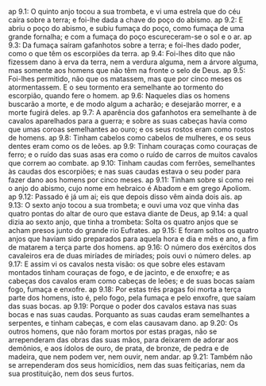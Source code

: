 ap 9.1: O quinto anjo tocou a sua trombeta, e vi uma estrela que do céu caíra sobre a terra; e foi-lhe dada a chave do poço do abismo.
ap 9.2: E abriu o poço do abismo, e subiu fumaça do poço, como fumaça de uma grande fornalha; e com a fumaça do poço escureceram-se o sol e o ar.
ap 9.3: Da fumaça saíram gafanhotos sobre a terra; e foi-lhes dado poder, como o que têm os escorpiões da terra.
ap 9.4: Foi-lhes dito que não fizessem dano à erva da terra, nem a verdura alguma, nem a árvore alguma, mas somente aos homens que não têm na fronte o selo de Deus.
ap 9.5: Foi-lhes permitido, não que os matassem, mas que por cinco meses os atormentassem. E o seu tormento era semelhante ao tormento do escorpião, quando fere o homem.
ap 9.6: Naqueles dias os homens buscarão a morte, e de modo algum a acharão; e desejarão morrer, e a morte fugirá deles.
ap 9.7: A aparência dos gafanhotos era semelhante à de cavalos aparelhados para a guerra; e sobre as suas cabeças havia como que umas coroas semelhantes ao ouro; e os seus rostos eram como rostos de homens.
ap 9.8: Tinham cabelos como cabelos de mulheres, e os seus dentes eram como os de leões.
ap 9.9: Tinham couraças como couraças de ferro; e o ruído das suas asas era como o ruído de carros de muitos cavalos que correm ao combate.
ap 9.10: Tinham caudas com ferrões, semelhantes às caudas dos escorpiões; e nas suas caudas estava o seu poder para fazer dano aos homens por cinco meses.
ap 9.11: Tinham sobre si como rei o anjo do abismo, cujo nome em hebraico é Abadom e em grego Apoliom.
ap 9.12: Passado é já um ai; eis que depois disso vêm ainda dois ais.
ap 9.13: O sexto anjo tocou a sua trombeta; e ouvi uma voz que vinha das quatro pontas do altar de ouro que estava diante de Deus,
ap 9.14: a qual dizia ao sexto anjo, que tinha a trombeta: Solta os quatro anjos que se acham presos junto do grande rio Eufrates.
ap 9.15: E foram soltos os quatro anjos que haviam sido preparados para aquela hora e dia e mês e ano, a fim de matarem a terça parte dos homens.
ap 9.16: O número dos exércitos dos cavaleiros era de duas miríades de miríades; pois ouvi o número deles.
ap 9.17: E assim vi os cavalos nesta visão: os que sobre eles estavam montados tinham couraças de fogo, e de jacinto, e de enxofre; e as cabeças dos cavalos eram como cabeças de leões; e de suas bocas saíam fogo, fumaça e enxofre.
ap 9.18: Por estas três pragas foi morta a terça parte dos homens, isto é, pelo fogo, pela fumaça e pelo enxofre, que saíam das suas bocas.
ap 9.19: Porque o poder dos cavalos estava nas suas bocas e nas suas caudas. Porquanto as suas caudas eram semelhantes a serpentes, e tinham cabeças, e com elas causavam dano.
ap 9.20: Os outros homens, que não foram mortos por estas pragas, não se arrependeram das obras das suas mãos, para deixarem de adorar aos demônios, e aos ídolos de ouro, de prata, de bronze, de pedra e de madeira, que nem podem ver, nem ouvir, nem andar.
ap 9.21: Também não se arrependeram dos seus homicídios, nem das suas feitiçarias, nem da sua prostituição, nem dos seus furtos.
